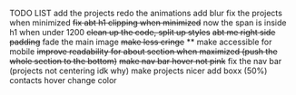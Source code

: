 TODO LIST
add the projects
redo the animations
add blur
fix the projects when minimized 
~~fix abt h1 clipping when minimized~~
now the span is inside h1 when under 1200
~~clean up the code, split up styles~~
~~abt me right side padding~~
fade the main image
~~make less cringe~~
** make accessible for mobile
~~improve readability for about section when maximized (push the whole section to the bottom)~~
~~make nav bar hover not pink~~
fix the nav bar (projects not centering idk why)
make projects nicer add boxx (50%)
contacts hover change color
